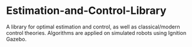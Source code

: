 # Estimation-and-Control-Library
A library for optimal estimation and control, as well as classical/modern control theories. Algorithms are applied on simulated robots using Ignition Gazebo.
